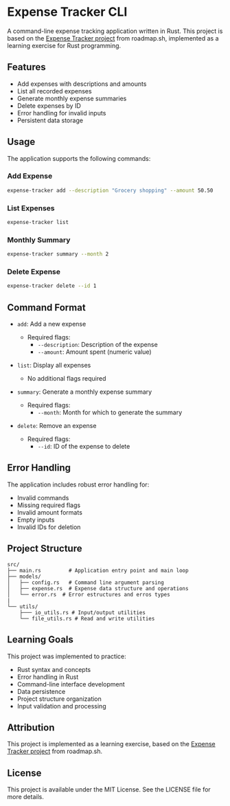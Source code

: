 # Expense Tracker CLI

A command-line expense tracking application written in Rust. This project is based on the [Expense Tracker project](https://roadmap.sh/projects/expense-tracker) from roadmap.sh, implemented as a learning exercise for Rust programming.

## Features

- Add expenses with descriptions and amounts
- List all recorded expenses
- Generate monthly expense summaries
- Delete expenses by ID
- Error handling for invalid inputs
- Persistent data storage

## Usage

The application supports the following commands:

### Add Expense
```bash
expense-tracker add --description "Grocery shopping" --amount 50.50
```

### List Expenses
```bash
expense-tracker list
```

### Monthly Summary
```bash
expense-tracker summary --month 2
```

### Delete Expense
```bash
expense-tracker delete --id 1
```

## Command Format

- `add`: Add a new expense
  - Required flags:
    - `--description`: Description of the expense
    - `--amount`: Amount spent (numeric value)

- `list`: Display all expenses
  - No additional flags required

- `summary`: Generate a monthly expense summary
  - Required flags:
    - `--month`: Month for which to generate the summary

- `delete`: Remove an expense
  - Required flags:
    - `--id`: ID of the expense to delete

## Error Handling

The application includes robust error handling for:
- Invalid commands
- Missing required flags
- Invalid amount formats
- Empty inputs
- Invalid IDs for deletion

## Project Structure

```
src/
├── main.rs         # Application entry point and main loop
├── models/
│   ├── config.rs   # Command line argument parsing
│   ├── expense.rs  # Expense data structure and operations
│   └── error.rs  # Error estructures and erros types
|
└── utils/
    ├─── io_utils.rs # Input/output utilities
    └── file_utils.rs # Read and write utilities
```

## Learning Goals

This project was implemented to practice:
- Rust syntax and concepts
- Error handling in Rust
- Command-line interface development
- Data persistence
- Project structure organization
- Input validation and processing

## Attribution

This project is implemented as a learning exercise, based on the [Expense Tracker project](https://roadmap.sh/projects/expense-tracker) from roadmap.sh.

## License

This project is available under the MIT License. See the LICENSE file for more details.
